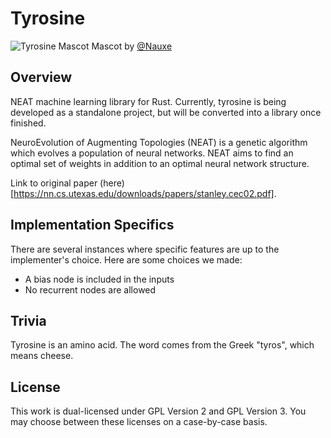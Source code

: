 # Tyrosine
![Tyrosine Mascot](https://github.com/genomicals/tyrosine/blob/master/assets/mascot.png)
Mascot by [@Nauxe](https://github.com/nauxe)

## Overview
NEAT machine learning library for Rust. Currently, tyrosine is being developed
as a standalone project, but will be converted into a library once finished.

NeuroEvolution of Augmenting Topologies (NEAT) is a genetic algorithm which
evolves a population of neural networks. NEAT aims to find an optimal set of
weights in addition to an optimal neural network structure.

Link to original paper (here)[https://nn.cs.utexas.edu/downloads/papers/stanley.cec02.pdf].

## Implementation Specifics
There are several instances where specific features are up to the implementer's choice.
Here are some choices we made:
- A bias node is included in the inputs
- No recurrent nodes are allowed

## Trivia
Tyrosine is an amino acid. The word comes from the Greek "tyros", which means
cheese.

## License
This work is dual-licensed under GPL Version 2 and GPL Version 3. You may
choose between these licenses on a case-by-case basis.

